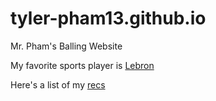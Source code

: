 # tyler-pham13.github.io

Mr. Pham's Balling Website

My favorite sports player is [Lebron](https://www.espn.com/nba/player/_/id/1966/lebronjames)

Here's a list of my [recs](cultural_r)
